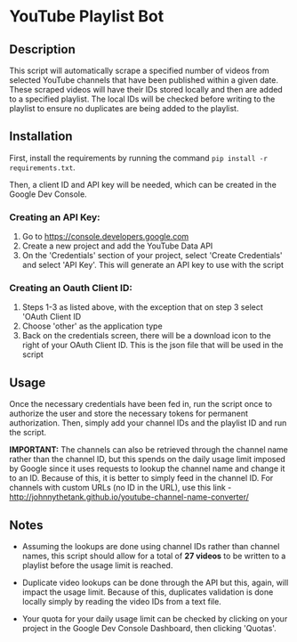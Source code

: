 # YouTube Playlist Bot

## Description

This script will automatically scrape a specified number of videos from selected YouTube channels that have been published within a given date. These scraped videos will have their IDs stored locally and then are added to a specified playlist. The local IDs will be checked before writing to the playlist to ensure no duplicates are being added to the playlist.

## Installation
First, install the requirements by running the command `pip install -r requirements.txt`.

Then, a client ID and API key will be needed, which can be created in the Google Dev Console.

### Creating an API Key: 
1.  Go to https://console.developers.google.com
2. Create a new project and add the YouTube Data API
3. On the 'Credentials' section of your project, select 'Create Credentials' and select 'API Key'. This will generate an API key to use with the script

### Creating an Oauth Client ID: 

1. Steps 1-3 as listed above, with the exception that on step 3 select 'OAuth Client ID
2. Choose 'other' as the application type
3. Back on the credentials screen, there will be a download icon to the right of your OAuth Client ID. This is the json file that will be used in the script

## Usage

Once the necessary credentials have been fed in, run the script once to authorize the user and store the necessary tokens for permanent authorization. Then, simply add your channel IDs and the playlist ID and run the script. 

**IMPORTANT:** The channels can also be retrieved through the channel name rather than the channel ID, but this spends on the daily usage limit imposed by Google since it uses requests to lookup the channel name and change it to an ID. Because of this, it is better to simply feed in the channel ID. For channels with custom URLs (no ID in the URL), use this link - http://johnnythetank.github.io/youtube-channel-name-converter/

## Notes

- Assuming the lookups are done using channel IDs rather than channel names, this script should allow for a total of **27 videos** to be written to a playlist before the usage limit is reached. 

- Duplicate video lookups can be done through the API but this, again, will impact the usage limit. Because of this, duplicates validation is done locally simply by reading the video IDs from a text file.

- Your quota for your daily usage limit can be checked by clicking on your project in the Google Dev Console Dashboard, then clicking 'Quotas'.
